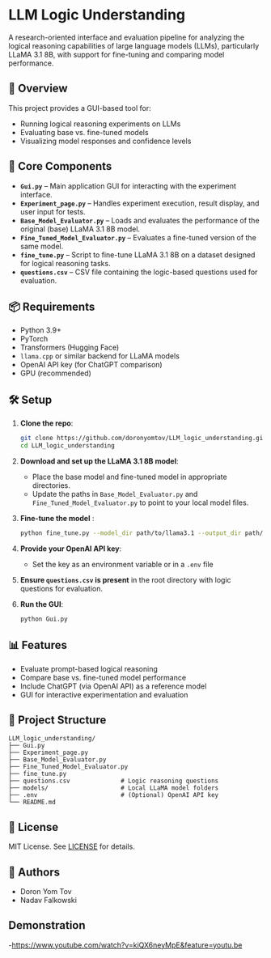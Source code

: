 # LLM Logic Understanding

A research-oriented interface and evaluation pipeline for analyzing the logical reasoning capabilities of large language models (LLMs), particularly LLaMA 3.1 8B, with support for fine-tuning and comparing model performance.

## 🚀 Overview

This project provides a GUI-based tool for:
- Running logical reasoning experiments on LLMs
- Evaluating base vs. fine-tuned models
- Visualizing model responses and confidence levels

## 🧩 Core Components

- **`Gui.py`** – Main application GUI for interacting with the experiment interface.
- **`Experiment_page.py`** – Handles experiment execution, result display, and user input for tests.
- **`Base_Model_Evaluator.py`** – Loads and evaluates the performance of the original (base) LLaMA 3.1 8B model.
- **`Fine_Tuned_Model_Evaluator.py`** – Evaluates a fine-tuned version of the same model.
- **`fine_tune.py`** – Script to fine-tune LLaMA 3.1 8B on a dataset designed for logical reasoning tasks.
- **`questions.csv`** – CSV file containing the logic-based questions used for evaluation.

## 📦 Requirements

- Python 3.9+
- PyTorch
- Transformers (Hugging Face)
- `llama.cpp` or similar backend for LLaMA models
- OpenAI API key (for ChatGPT comparison)
- GPU (recommended)

## 🛠️ Setup

1. **Clone the repo**:
   ```bash
   git clone https://github.com/doronyomtov/LLM_logic_understanding.git
   cd LLM_logic_understanding

2. **Download and set up the LLaMA 3.1 8B model**:
   - Place the base model and fine-tuned model in appropriate directories.
   - Update the paths in `Base_Model_Evaluator.py` and `Fine_Tuned_Model_Evaluator.py` to point to your local model files.

3. **Fine-tune the model** :
   ```bash
   python fine_tune.py --model_dir path/to/llama3.1 --output_dir path/to/fine_tuned_model
   ```

4. **Provide your OpenAI API key**:
   - Set the key as an environment variable or in a `.env` file
5. **Ensure `questions.csv` is present** in the root directory with logic questions for evaluation.

6. **Run the GUI**:
   ```bash
   python Gui.py
   ```

## 📊 Features

- Evaluate prompt-based logical reasoning
- Compare base vs. fine-tuned model performance
- Include ChatGPT (via OpenAI API) as a reference model
- GUI for interactive experimentation and evaluation

## 📁 Project Structure

```
LLM_logic_understanding/
├── Gui.py
├── Experiment_page.py
├── Base_Model_Evaluator.py
├── Fine_Tuned_Model_Evaluator.py
├── fine_tune.py
├── questions.csv              # Logic reasoning questions
├── models/                    # Local LLaMA model folders
├── .env                       # (Optional) OpenAI API key
└── README.md
```

## 📜 License

MIT License. See [LICENSE](LICENSE) for details.

## 👤 Authors

- Doron Yom Tov
- Nadav Falkowski

## Demonstration 
-https://www.youtube.com/watch?v=kiQX6neyMpE&feature=youtu.be
